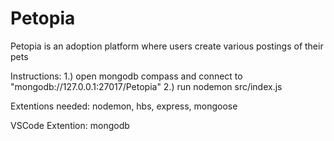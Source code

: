 
# Petopia

Petopia is an adoption platform where users create various postings of their pets

Instructions:
1.) open mongodb compass and connect to "mongodb://127.0.0.1:27017/Petopia"
2.) run nodemon src/index.js

Extentions needed:
nodemon, hbs, express, mongoose

VSCode Extention: 
mongodb